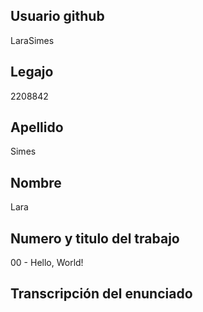 ## Usuario github
LaraSimes
## Legajo
2208842
## Apellido
Simes
## Nombre
Lara
## Numero y titulo del trabajo
00 - Hello, World!
## Transcripción del enunciado
